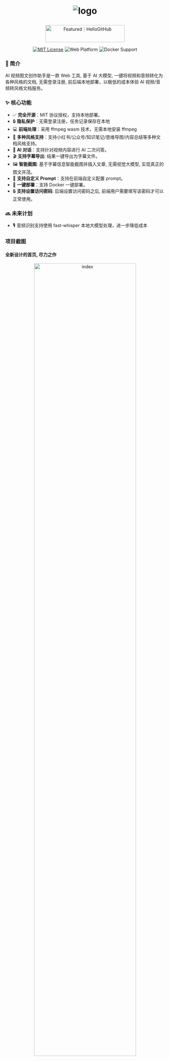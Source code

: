 <h1 align="center">
  <p>
  <img src="docs/images/readme_header.jpg" alt="logo">
    </p>
</h1>

<p align="center">
    <a href="https://hellogithub.com/repository/d869461d98d245d388b50e25b6a80dae" target="_blank"><img src="https://abroad.hellogithub.com/v1/widgets/recommend.svg?rid=d869461d98d245d388b50e25b6a80dae&claim_uid=uT2Sc8Xli4PUA76" alt="Featured｜HelloGitHub" style="width: 250px; height: 54px;" width="250" height="54" /></a>
</p>

<p align="center">
  <a href="./LICENSE"><img src="https://img.shields.io/badge/License-MIT-blue.svg" alt="MIT License"></a>
  <img src="https://img.shields.io/badge/Platform-Web-orange" alt="Web Platform">
  <img src="https://img.shields.io/badge/Docker-Support-blue?logo=docker" alt="Docker Support">
</p>


### 📖 简介

AI 视频图文创作助手是一款 Web 工具, 基于 AI 大模型, 一键将视频和音频转化为各种风格的文档, 无需登录注册, 前后端本地部署，以极低的成本体验 AI 视频/音频转风格文档服务。

### ✨ 核心功能

- ✅ **完全开源**：MIT 协议授权，支持本地部署。
- 🔒 **隐私保护**：无需登录注册，任务记录保存在本地
- 💻 **前端处理**：采用 ffmpeg wasm 技术，无需本地安装 ffmpeg
- 🎯 **多种风格支持**：支持小红书/公众号/知识笔记/思维导图/内容总结等多种文档风格支持。
- 🤖 **AI 对话**：支持针对视频内容进行 AI 二次问答。
- 🎬 **支持字幕导出**: 结果一键导出为字幕文件。
- 🖼️ **智能截图**: 基于字幕信息智能截图并插入文章, 无需视觉大模型, 实现真正的图文并茂。
- 🎨 **支持自定义 Prompt**：支持在前端自定义配置 prompt。
- 🐳 **一键部署**：支持 Docker 一键部署。
- 🔒 **支持设置访问密码**: 后端设置访问密码之后, 前端用户需要填写该密码才可以正常使用。


### 🔜 未来计划
- 🎙️ 音频识别支持使用 fast-whisper 本地大模型处理，进一步降低成本


### 项目截图

#### 全新设计的首页, 尽力之作

<p align="center">
    <img src="docs/images/index.jpg" alt="index" width="80%">
</p>

#### 更加简洁的加载页
<p align="center">
<img src="docs/images/loading.png" alt="task details" width="80%">
</p>

#### 全新功能: 支持智能截图并插入到文中对应位置(本地方案, 无需视觉大模型, 0成本)

开启方式, 点击自定义设置->智能截图 选择打开。


<p align="center">
<img src="docs/images/screenshot.png" alt="task details" width="80%">
</p>

#### 全新设计的结果页, 支持一键导出为字幕。
<p align="center">
<img src="docs/images/details.png" alt="task details" width="80%">
</p>

#### 支持自定义 prompt
<p align="center">
<img src="docs/images/custom_prompt.png" alt="task details" width="80%">
</p>


#### 可基于视频内容进行 AI 二次对话

<p align="center">
<img src="docs/images/ai_talk.png" alt="mindmap" width="80%">
</p>


### 📦 docker 本地一键部署
0️⃣：安装 `docker`, 这个网上有教程

1️⃣：镜像构建, 在项目根目录下执行:
```shell
$ make docker-image
```
2️⃣：请根据 [后端部署指引 / 配置项说明](https://github.com/hanshuaikang/AI-Media2Doc/blob/main/backend/README.md#%E5%9C%A8%E7%81%AB%E5%B1%B1%E5%BC%95%E6%93%8E%E8%8E%B7%E5%8F%96%E5%AF%B9%E5%BA%94%E7%9A%84%E7%8E%AF%E5%A2%83%E5%8F%98%E9%87%8F%E7%9A%84%E5%80%BC) 完善根目录下的 `variables.env` 文件。 

3️⃣：运行项目,在项目根目录下执行:

```shell
$ make run
```

### 👾 开发者的废话

AI 视频创作助手源于我年初的一个想法, 作为一个喜欢阅读的人, 我更希望将一些视频内容转化为文字, 方便我进行二次阅读思考和总结记录笔记, 但市面上并没有一个好的工具来实现这个想法, 大多数工具都需要登录和付费, 我不太想在互联网上注册过多的账号, 同时也不想将自己想要总结的内容上传至除了云厂商之外的第三方平台，因此我开发了这个小应用，MIT 协议, 任何人都可以以极低的成本去体验音视频转文本。


### 🔄 处理流程

<p align="center">
<img src="docs/images/process_flow.jpg" alt="architecture" width="80%">
</p>

### 🔧 本地开发指南

- [后端本地部署](./backend/README.md)
- [前端本地部署](./frontend/README.md)

### 📄 许可证

本项目采用 [MIT 许可证](./LICENSE)

### 🔗 相关链接

- [volcengine-ai-app-lab](https://github.com/volcengine/ai-app-lab)

- [throttled-py](https://github.com/ZhuoZhuoCrayon/throttled-py)：✨Python 限流库，合理限制、平滑云资源用量。

### 🌵 支持开发者
你可以关注我的小红书:

[韩数同学： 致力于分享 Github 上那些好玩、有趣、免费、实用的高质量项目](https://www.xiaohongshu.com/user/profile/5e2992b000000000010064a4)

微信公众号: **韩数同学**

**或者请我吃一包辣条** , 作为一个超级喜欢吃辣条的人, 很多晚上维护开源项目都是边吃辣条边写代码的 🤪。如果你有很喜欢吃的辣条, 你可以投喂我吃一包辣条, 5毛一包的也可以, 我将直接开启代码狂暴模式(化身八爪鱼: 🐙)。

请留下你要赞助作者的辣条名称 (🤩❤️‍🔥): 支持卫龙/麻辣王子/博士牛筋/臭干子，禁止投喂(🥵😵😵‍💫🤧🥴): **缺牙齿**/**霸王丝**等有损本人生命值的辣条。

同时请备注你的 github 名称, 方便我整理展示在项目主页。🙌

<p align="left">
 赞助作者: <a href="https://afdian.com/a/hanshu-github">我的爱发电主页</a>
</p>


### 🙌 致谢
感谢这些朋友对本项目做出的贡献:

|  |  |                                                                                                                        |
|:-:|:-:|:----------------------------------------------------------------------------------------------------------------------:|
| <a href="https://github.com/ZhuoZhuoCrayon"><img src="https://github.com/ZhuoZhuoCrayon.png" width="50" height="50"/><br/>crayon</a> | <a href="https://github.com/cjx929"><img src="https://github.com/cjx929.png" width="50" height="50"/><br/>chen_jx</a> | <a href="https://github.com/LMseventeen"><img src="https://github.com/LMseventeen.png" width="50" height="50"/><br/>LMseventeen</a>  |

感谢以下自媒体对本项目的关注和转发(以下排名不分先后), 大家感兴趣的话可以关注下他们 ～

| [HelloGithub](https://hellogithub.com)   |                           开源AI项目落地                            |                               [阮一峰的网络日志](https://www.ruanyifeng.com/blog/weekly/)                               |                               一飞开源                               |                             胖氪笔记                              |                          逛逛Github                            |
|:----:|:-------------------------------------------------------------:|:---------------------------------------------------------------------------------------------------------------:|:------------------------------------------------------------:|:-------------------------------------------------------------:|:------------------------------------------------------------:|
|<img src="docs/images/wxgzh/hellogithub.png" width="80" height="80"/>|<img src="docs/images/wxgzh/aild.png" width="80" height="80"/> |<img src="docs/images/wxgzh/ryf.png" width="80" height="80"/> | <img src="docs/images/wxgzh/yf.png" width="80" height="80"/> | <img src="docs/images/wxgzh/pk.png" width="80" height="80"/>  | <img src="docs/images/wxgzh/gg.png" width="80" height="80"/> 

小红书:
[AI-GitHub](https://www.xiaohongshu.com/user/profile/65c44d1200000000090254fc) | [逛逛Github](https://www.xiaohongshu.com/user/profile/65e05165000000000500b059)


推特:
| [Geek](https://x.com/geekbb) | [AIGCLINK](https://x.com/aigclink) | [ilovelife](https://x.com/ilovek8s) | [ahhhhfs](https://x.com/abskoop)

### 🌟 Star History

[![Star History Chart](https://api.star-history.com/svg?repos=hanshuaikang/AI-Media2Doc&type=Date)](https://www.star-history.com/#hanshuaikang/AI-Media2Doc&Date)

